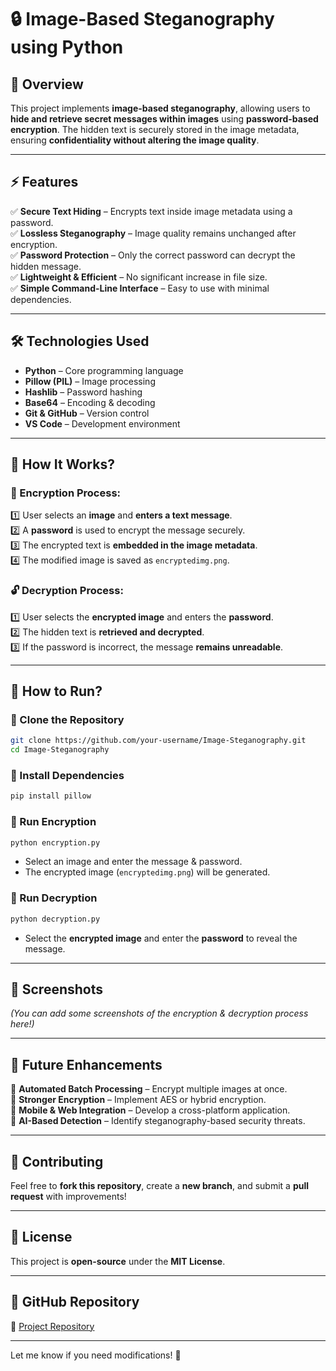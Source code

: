 # **🔒 Image-Based Steganography using Python**  

## **📌 Overview**  
This project implements **image-based steganography**, allowing users to **hide and retrieve secret messages within images** using **password-based encryption**. The hidden text is securely stored in the image metadata, ensuring **confidentiality without altering the image quality**.  

---

## **⚡ Features**  
✅ **Secure Text Hiding** – Encrypts text inside image metadata using a password.  
✅ **Lossless Steganography** – Image quality remains unchanged after encryption.  
✅ **Password Protection** – Only the correct password can decrypt the hidden message.  
✅ **Lightweight & Efficient** – No significant increase in file size.  
✅ **Simple Command-Line Interface** – Easy to use with minimal dependencies.  

---

## **🛠️ Technologies Used**  
- **Python** – Core programming language  
- **Pillow (PIL)** – Image processing  
- **Hashlib** – Password hashing  
- **Base64** – Encoding & decoding  
- **Git & GitHub** – Version control  
- **VS Code** – Development environment  

---

## **📜 How It Works?**  
### **🔐 Encryption Process:**  
1️⃣ User selects an **image** and **enters a text message**.  
2️⃣ A **password** is used to encrypt the message securely.  
3️⃣ The encrypted text is **embedded in the image metadata**.  
4️⃣ The modified image is saved as `encryptedimg.png`.  

### **🔓 Decryption Process:**  
1️⃣ User selects the **encrypted image** and enters the **password**.  
2️⃣ The hidden text is **retrieved and decrypted**.  
3️⃣ If the password is incorrect, the message **remains unreadable**.  

---

## **🚀 How to Run?**  
### **🔹 Clone the Repository**  
```bash
git clone https://github.com/your-username/Image-Steganography.git
cd Image-Steganography
```

### **🔹 Install Dependencies**  
```bash
pip install pillow
```

### **🔹 Run Encryption**  
```bash
python encryption.py
```
- Select an image and enter the message & password.  
- The encrypted image (`encryptedimg.png`) will be generated.  

### **🔹 Run Decryption**  
```bash
python decryption.py
```
- Select the **encrypted image** and enter the **password** to reveal the message.  

---

## **📸 Screenshots**  
*(You can add some screenshots of the encryption & decryption process here!)*  

---

## **🎯 Future Enhancements**  
🚀 **Automated Batch Processing** – Encrypt multiple images at once.  
🔐 **Stronger Encryption** – Implement AES or hybrid encryption.  
📱 **Mobile & Web Integration** – Develop a cross-platform application.  
🤖 **AI-Based Detection** – Identify steganography-based security threats.  

---

## **📌 Contributing**  
Feel free to **fork this repository**, create a **new branch**, and submit a **pull request** with improvements!  

---

## **📄 License**  
This project is **open-source** under the **MIT License**.  

---

## **🔗 GitHub Repository**  
🔗 [Project Repository](https://github.com/your-username/Image-Steganography)  

---

Let me know if you need modifications! 🚀
